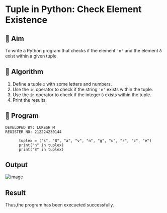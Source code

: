 # Tuple in Python: Check Element Existence

## 🎯 Aim
To write a Python program that checks if the element `'n'` and the element `8` exist within a given tuple.

## 🧠 Algorithm
1. Define a tuple `x` with some letters and numbers.
2. Use the `in` operator to check if the string `'n'` exists within the tuple.
3. Use the `in` operator to check if the integer `8` exists within the tuple.
4. Print the results.

## 🧾 Program
```
DEVELOPED BY: LUKESH M
REGISTER NO: 212224230144

      tuplex = ("s", "8", "a", "v", "n", "g", "u", "r", "c", "e")
      print("n" in tuplex)
      print("8" in tuplex)
```

## Output
![image](https://github.com/user-attachments/assets/39855931-dafa-4d80-afc7-8895211b4f24)



## Result
Thus,the program has been execueted successfully.
